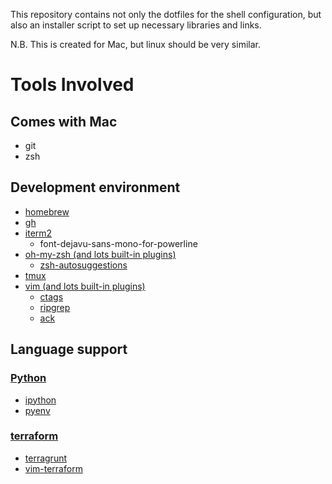 This repository contains not only the dotfiles for the shell configuration, but also an installer script to set up necessary libraries and links. 

N.B. This is created for Mac, but linux should be very similar. 

# Tools Involved
## Comes with Mac
- git
- zsh

## Development environment
* [homebrew](https://brew.sh/)
* [gh](https://cli.github.com/)
* [iterm2](https://iterm2.com/)
    - font-dejavu-sans-mono-for-powerline
* [oh-my-zsh (and lots built-in plugins)](https://github.com/ohmyzsh/ohmyzsh)
    - [zsh-autosuggestions](https://github.com/zsh-users/zsh-autosuggestions)
* [tmux](https://github.com/tmux/tmux)
* [vim (and lots built-in plugins)](https://github.com/amix/vimrc)
    - [ctags](https://github.com/universal-ctags/ctags)
    - [ripgrep](https://github.com/BurntSushi/ripgrep)
    - [ack](https://github.com/mileszs/ack.vim)

## Language support
### [Python](https://www.python.org/)
* [ipython](https://github.com/ipython/ipython)
* [pyenv](https://github.com/pyenv/pyenv)

### [terraform](https://github.com/hashicorp/terraform)
* [terragrunt](https://terragrunt.gruntwork.io/)
* [vim-terraform](https://github.com/hashivim/vim-terraform)

